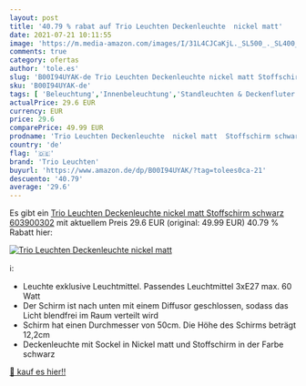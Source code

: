 ```yaml
---
layout: post
title: '40.79 % rabat auf Trio Leuchten Deckenleuchte  nickel matt'
date: 2021-07-21 10:11:55
image: 'https://m.media-amazon.com/images/I/31L4CJCaKjL._SL500_._SL400_.jpg'
comments: true
category: ofertas
author: 'tole.es'
slug: 'B00I94UYAK-de Trio Leuchten Deckenleuchte nickel matt Stoffschirm...'
sku: 'B00I94UYAK-de'
tags: [ 'Beleuchtung','Innenbeleuchtung','Standleuchten & Deckenfluter','Tisch- & Stehleuchten','trio leuchten', ]
actualPrice: 29.6 EUR
currency: EUR
price: 29.6
comparePrice: 49.99 EUR
prodname: 'Trio Leuchten Deckenleuchte  nickel matt  Stoffschirm schwarz 603900302'
country: 'de'
flag: '🇩🇪'
brand: 'Trio Leuchten'
buyurl: 'https://www.amazon.de/dp/B00I94UYAK/?tag=tolees0ca-21'
descuento: '40.79'
average: '29.6'
---
```


Es gibt ein [Trio Leuchten Deckenleuchte  nickel matt  Stoffschirm schwarz 603900302](https://www.amazon.de/dp/B00I94UYAK/?tag=tolees0ca-21) mit aktuellem Preis 29.6 EUR (original: 49.99 EUR) 40.79 % Rabatt hier:

[![Trio Leuchten Deckenleuchte  nickel matt](https://m.media-amazon.com/images/I/31L4CJCaKjL._SL500_._SL400_.jpg)](https://www.amazon.de/dp/B00I94UYAK/?tag=tolees0ca-21)

ℹ️:

- Leuchte exklusive Leuchtmittel. Passendes Leuchtmittel 3xE27 max. 60 Watt
- Der Schirm ist nach unten mit einem Diffusor geschlossen, sodass das Licht blendfrei im Raum verteilt wird
- Schirm hat einen Durchmesser von 50cm. Die Höhe des Schirms beträgt 12,2cm
- Deckenleuchte mit Sockel in Nickel matt und Stoffschirm in der Farbe schwarz

[🛒 kauf es hier!!](https://www.amazon.de/dp/B00I94UYAK/?tag=tolees0ca-21)
